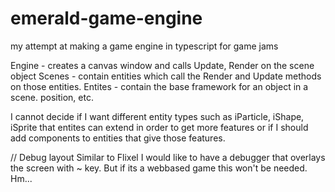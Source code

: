 # emerald-game-engine
my attempt at making a game engine in typescript for game jams

Engine - creates a canvas window and calls Update, Render on the scene object
Scenes - contain entities which call the Render and Update methods on those entities. 
Entites - contain the base framework for an object in a scene. position, etc. 

I cannot decide if I want different entity types such as iParticle, iShape, iSprite that entites can extend in order to get more features or if I should add components to entities that give those features.

// Debug layout
Similar to Flixel I would like to have a debugger that overlays the screen with ~ key. But if its a webbased game this won't be needed. Hm... 